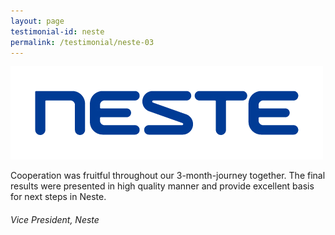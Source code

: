 ```yaml
---
layout: page
testimonial-id: neste
permalink: /testimonial/neste-03
---
```


![Neste](/images/brand-logos/Neste_logo.png)

Cooperation was fruitful throughout our 3-month-journey together. The final results were presented in high quality manner and provide excellent basis for next steps in Neste.

###### Vice President, Neste
